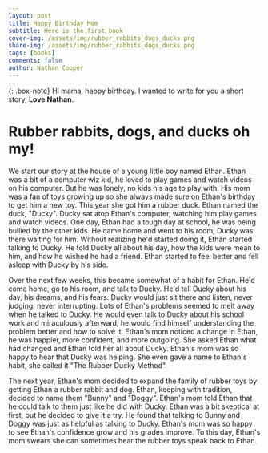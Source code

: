 ```yaml
---
layout: post
title: Happy Birthday Mom
subtitle: Here is the first book
cover-img: /assets/img/rubber_rabbits_dogs_ducks.png
share-img: /assets/img/rubber_rabbits_dogs_ducks.png
tags: [books]
comments: false
author: Nathan Cooper
---
```


{: .box-note}
Hi mama, happy birthday. I wanted to write for you a short story, **Love Nathan**.

# Rubber rabbits, dogs, and ducks oh my!

We start our story at the house of a young little boy named Ethan. Ethan was a bit of a computer wiz kid, he loved to play games and watch videos on his computer. But he was lonely, no kids his age to play with. His mom was a fan of toys growing up so she always made sure on Ethan's birthday to get him a new toy. This year she got him a rubber duck. Ethan named the duck, "Ducky". Ducky sat atop Ethan's computer, watching him play games and watch videos. One day, Ethan had a tough day at school, he was being bullied by the other kids. He came home and went to his room, Ducky was there waiting for him. Without realizing he'd started doing it, Ethan started talking to Ducky. He told Ducky all about his day, how the kids were mean to him, and how he wished he had a friend. Ethan started to feel better and fell asleep with Ducky by his side.

Over the next few weeks, this became somewhat of a habit for Ethan. He'd come home, go to his room, and talk to Ducky. He'd tell Ducky about his day, his dreams, and his fears. Ducky would just sit there and listen, never judging, never interrupting. Lots of Ethan's problems seemed to melt away when he talked to Ducky. He would even talk to Ducky about his school work and miraculously afterward, he would find himself understanding the problem better and how to solve it. Ethan's mom noticed a change in Ethan, he was happier, more confident, and more outgoing. She asked Ethan what had changed and Ethan told her all about Ducky. Ethan's mom was so happy to hear that Ducky was helping. She even gave a name to Ethan's habit, she called it "The Rubber Ducky Method".

The next year, Ethan's mom decided to expand the family of rubber toys by getting Ethan a rubber rabbit and dog. Ethan, keeping with tradition, decided to name them "Bunny" and "Doggy". Ethan's mom told Ethan that he could talk to them just like he did with Ducky. Ethan was a bit skeptical at first, but he decided to give it a try. He found that talking to Bunny and Doggy was just as helpful as talking to Ducky. Ethan's mom was so happy to see Ethan's confidence grow and his grades improve. To this day, Ethan's mom swears she can sometimes hear the rubber toys speak back to Ethan.